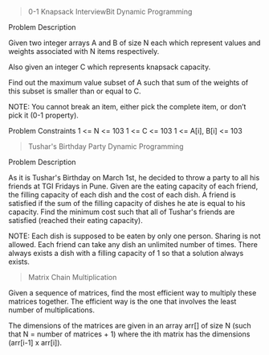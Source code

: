 >0-1 Knapsack InterviewBit
Dynamic Programming

Problem Description

Given two integer arrays A and B of size N each which represent values and weights associated with N items respectively.

Also given an integer C which represents knapsack capacity.

Find out the maximum value subset of A such that sum of the weights of this subset is smaller than or equal to C.

NOTE:
You cannot break an item, either pick the complete item, or don’t pick it (0-1 property).

Problem Constraints
1 <= N <= 103
1 <= C <= 103
1 <= A[i], B[i] <= 103


>Tushar's Birthday Party
Dynamic Programming

Problem Description

As it is Tushar's Birthday on March 1st, he decided to throw a party to all his friends at TGI Fridays in Pune. Given are the eating capacity of each friend, the filling capacity of each dish and the cost of each dish. A friend is satisfied if the sum of the filling capacity of dishes he ate is equal to his capacity. Find the minimum cost such that all of Tushar's friends are satisfied (reached their eating capacity).

NOTE:
Each dish is supposed to be eaten by only one person. Sharing is not allowed.
Each friend can take any dish an unlimited number of times.
There always exists a dish with a filling capacity of 1 so that a solution always exists.

>Matrix Chain Multiplication

Given a sequence of matrices, find the most efficient way to multiply these matrices together. The efficient way is the one that involves the least number of multiplications.

The dimensions of the matrices are given in an array arr[] of size N (such that N = number of matrices + 1) where the ith matrix has the dimensions (arr[i-1] x arr[i]).